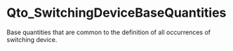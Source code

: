 # Qto_SwitchingDeviceBaseQuantities

Base quantities that are common to the definition of all occurrences of switching device.<!-- end of definition -->
